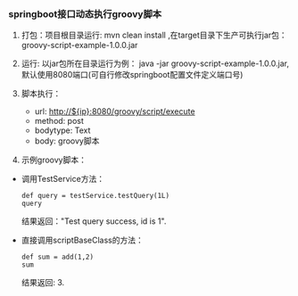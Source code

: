 ### springboot接口动态执行groovy脚本

1. 打包：项目根目录运行: mvn clean install ,在target目录下生产可执行jar包：groovy-script-example-1.0.0.jar
2. 运行: 以jar包所在目录运行为例： java -jar groovy-script-example-1.0.0.jar, 默认使用8080端口(可自行修改springboot配置文件定义端口号)
3. 脚本执行：
    + url: [http://${ip}:8080/groovy/script/execute](http://localhost:8080/groovy/script/execute)
    + method: post
    + bodytype: Text
    + body: groovy脚本

4. 示例groovy脚本：

+ 调用TestService方法：

    ```
    def query = testService.testQuery(1L)
    query
    ```
    结果返回："Test query success, id is 1".


+ 直接调用scriptBaseClass的方法：

    ```
    def sum = add(1,2)
    sum
    ```
    结果返回: 3.